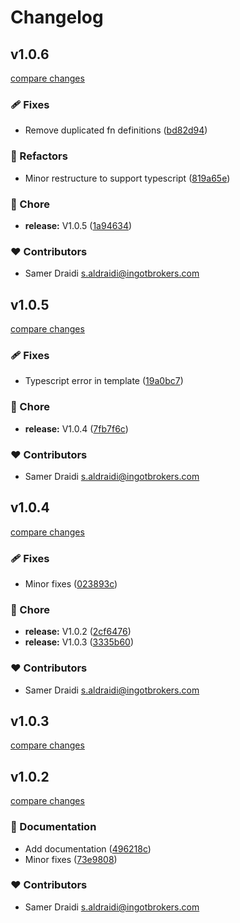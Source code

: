 # Changelog



## v1.0.6

[compare changes](https://github.com/skmd87/nuxt-events/compare/v1.0.5...v1.0.6)

### 🩹 Fixes

- Remove duplicated fn definitions ([bd82d94](https://github.com/skmd87/nuxt-events/commit/bd82d94))

### 💅 Refactors

- Minor restructure to support typescript ([819a65e](https://github.com/skmd87/nuxt-events/commit/819a65e))

### 🏡 Chore

- **release:** V1.0.5 ([1a94634](https://github.com/skmd87/nuxt-events/commit/1a94634))

### ❤️ Contributors

- Samer Draidi <s.aldraidi@ingotbrokers.com>

## v1.0.5

[compare changes](https://github.com/skmd87/nuxt-events/compare/v1.0.4...v1.0.5)

### 🩹 Fixes

- Typescript error in template ([19a0bc7](https://github.com/skmd87/nuxt-events/commit/19a0bc7))

### 🏡 Chore

- **release:** V1.0.4 ([7fb7f6c](https://github.com/skmd87/nuxt-events/commit/7fb7f6c))

### ❤️ Contributors

- Samer Draidi <s.aldraidi@ingotbrokers.com>

## v1.0.4

[compare changes](https://github.com/skmd87/nuxt-events/compare/v1.0.2...v1.0.4)

### 🩹 Fixes

- Minor fixes ([023893c](https://github.com/skmd87/nuxt-events/commit/023893c))

### 🏡 Chore

- **release:** V1.0.2 ([2cf6476](https://github.com/skmd87/nuxt-events/commit/2cf6476))
- **release:** V1.0.3 ([3335b60](https://github.com/skmd87/nuxt-events/commit/3335b60))

### ❤️ Contributors

- Samer Draidi <s.aldraidi@ingotbrokers.com>

## v1.0.3

[compare changes](https://github.com/skmd87/nuxt-events/compare/v1.0.2...v1.0.3)

## v1.0.2

[compare changes](https://github.com/skmd87/nuxt-events/compare/v1.0.1...v1.0.2)

### 📖 Documentation

- Add documentation ([496218c](https://github.com/skmd87/nuxt-events/commit/496218c))
- Minor fixes ([73e9808](https://github.com/skmd87/nuxt-events/commit/73e9808))

### ❤️ Contributors

- Samer Draidi <s.aldraidi@ingotbrokers.com>

